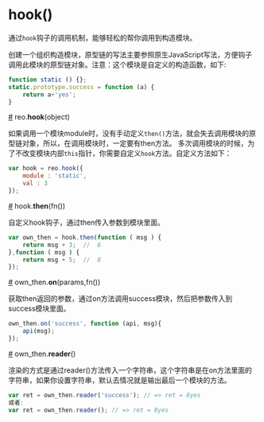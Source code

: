 # hook()
通过`hook`钩子的调用机制，能够轻松的帮你调用到构造模块。

创建一个组织构造模块，原型链的写法主要参照原生JavaScript写法，方便钩子调用此模块的原型链对象。注意：这个模块是自定义的构造函数，如下:
```js
function static () {};
static.prototype.success = function (a) {
    return a+'yes';
}
```

<a name="hook" href="#hook">#</a> reo.<b>hook</b>(object)

如果调用一个模块module时，没有手动定义`then()`方法，就会失去调用模块的原型链对象，所以，在调用模块时，一定要有then方法。
多次调用模块的时候，为了不改变模块内部`this`指针，你需要自定义`hook`方法。自定义方法如下：
```js
var hook = reo.hook({
    module : 'static', 
    val : 3 
});
```
<a name="then" href="#then">#</a> hook.<b>then</b>(fn())

自定义hook钩子，通过then传入参数到模块里面。
```js
var own_then = hook.then(function ( msg ) {
    return msg + 3;  //  6
},function ( msg ) {
    return msg + 5;  //  8
});
```

<a name="on" href="#on">#</a> own_then.<b>on</b>(params,fn())

获取then返回的参数，通过on方法调用success模块，然后把参数传入到success模块里面。
```js
own_then.on('success', function (api, msg){
	api(msg);
});
```
<a name="reader" href="#reader">#</a> own_then.<b>reader</b>()

渲染的方式是通过reader()方法传入一个字符串，这个字符串是在on方法里面的字符串，如果你设置字符串，默认去情况就是输出最后一个模块的方法。
```js
var ret = own_then.reader('success'); // => ret = 8yes
或者: 
var ret = own_then.reader(); // => ret = 8yes
```